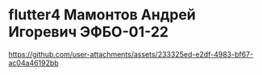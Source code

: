 # flutter4 Мамонтов Андрей Игоревич ЭФБО-01-22


https://github.com/user-attachments/assets/233325ed-e2df-4983-bf67-ac04a46192bb
